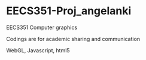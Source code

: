 # EECS351-Proj_angelanki
EECS351 Computer graphics

Codings are for academic sharing and communication

WebGL, Javascript, html5
